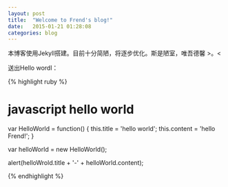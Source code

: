 ```yaml
---
layout: post
title:  "Welcome to Frend's blog!"
date:   2015-01-21 01:28:08
categories: blog
---
```

本博客使用Jekyll搭建。目前十分简陋，将逐步优化。斯是陋室，唯吾德馨 >。<

送出Hello wordl：

{% highlight ruby %}
# javascript hello world
var HelloWorld = function() {
	this.title = 'hello world';
	this.content = 'hello Frend!';
}

var helloWorld = new HelloWorld();

alert(helloWrold.title + '-' + helloWorld.content);

{% endhighlight %}
